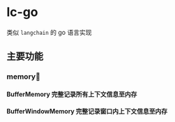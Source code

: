 # lc-go
类似 `langchain` 的 go 语言实现

## 主要功能

### memory🧠

#### BufferMemory 完整记录所有上下文信息至内存

#### BufferWindowMemory 完整记录窗口内上下文信息至内存 
